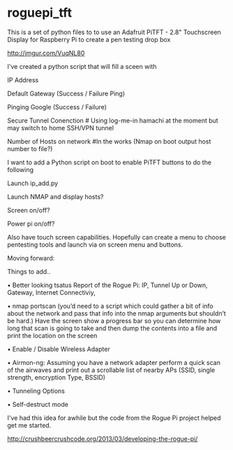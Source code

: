 roguepi_tft
===========

This is a set of python files to to use an Adafruit PiTFT - 2.8" Touchscreen Display for Raspberry Pi to create a pen testing drop box

http://imgur.com/VuqNL80

I've created a python script that will fill a sceen with 

IP Address

Default Gateway (Success / Failure Ping)

Pinging Google (Success / Failure)

Secure Tunnel Conenction # Using log-me-in hamachi at the moment but may switch to home SSH/VPN tunnel

Number of Hosts on network #In the works (Nmap on boot output host number to file?)


I want to add a Python script on boot to enable PiTFT buttons to do the following

Launch ip_add.py

Launch NMAP and display hosts?

Screen on/off?

Power pi on/off?


Also have touch screen capabilities. Hopefully can create a menu to choose pentesting tools and launch via on screen menu and buttons.



Moving forward: 

Things to add..

• Better looking tsatus Report of the Rogue Pi: IP, Tunnel Up or Down, Gateway, Internet Connectiviy,

• nmap portscan (you’d need to a script which could gather a bit of info about the network and pass that info into the nmap arguments but shouldn’t be hard.) Have the screen show a progress bar so you can determine how long that scan is going to take and then dump the contents into a file and print the location on the screen

• Enable / Disable Wireless Adapter

• Airmon-ng: Assuming you have a network adapter perform a quick scan of the airwaves and print out a scrollable list of nearby APs (SSID, single strength, encryption Type, BSSID)

• Tunneling Options

• Self-destruct mode



I've had this idea for awhile but the code from the Rogue Pi project helped get me started.

http://crushbeercrushcode.org/2013/03/developing-the-rogue-pi/
